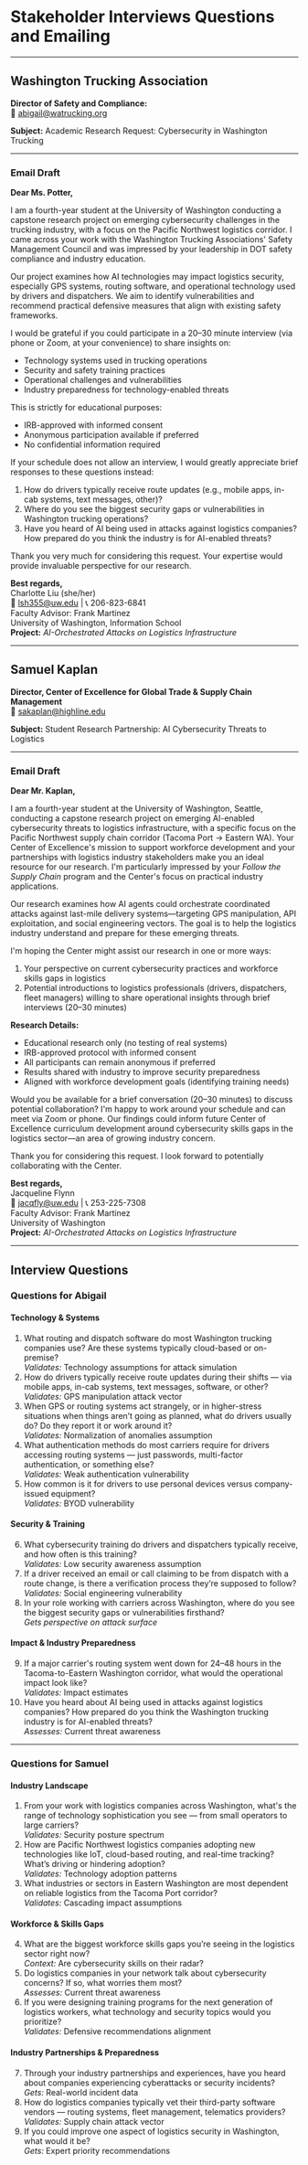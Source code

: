 # Stakeholder Interviews Questions and Emailing

---

## Washington Trucking Association  
**Director of Safety and Compliance:**  
📧 abigail@watrucking.org  

**Subject:** Academic Research Request: Cybersecurity in Washington Trucking  

---

### Email Draft

**Dear Ms. Potter,**

I am a fourth-year student at the University of Washington conducting a capstone research project on emerging cybersecurity challenges in the trucking industry, with a focus on the Pacific Northwest logistics corridor. I came across your work with the Washington Trucking Associations' Safety Management Council and was impressed by your leadership in DOT safety compliance and industry education.

Our project examines how AI technologies may impact logistics security, especially GPS systems, routing software, and operational technology used by drivers and dispatchers. We aim to identify vulnerabilities and recommend practical defensive measures that align with existing safety frameworks.

I would be grateful if you could participate in a 20–30 minute interview (via phone or Zoom, at your convenience) to share insights on:

- Technology systems used in trucking operations  
- Security and safety training practices  
- Operational challenges and vulnerabilities  
- Industry preparedness for technology-enabled threats  

This is strictly for educational purposes:

- IRB-approved with informed consent  
- Anonymous participation available if preferred  
- No confidential information required  

If your schedule does not allow an interview, I would greatly appreciate brief responses to these questions instead:

1. How do drivers typically receive route updates (e.g., mobile apps, in-cab systems, text messages, other)?
2. Where do you see the biggest security gaps or vulnerabilities in Washington trucking operations?
3. Have you heard of AI being used in attacks against logistics companies? How prepared do you think the industry is for AI-enabled threats?

Thank you very much for considering this request. Your expertise would provide invaluable perspective for our research.

**Best regards,**  
Charlotte Liu (she/her)  
📧 lsh355@uw.edu | 📞 206-823-6841  
Faculty Advisor: Frank Martinez  
University of Washington, Information School  
**Project:** *AI-Orchestrated Attacks on Logistics Infrastructure*

---

## Samuel Kaplan  
**Director, Center of Excellence for Global Trade & Supply Chain Management**  
📧 sakaplan@highline.edu  

**Subject:** Student Research Partnership: AI Cybersecurity Threats to Logistics  

---

### Email Draft

**Dear Mr. Kaplan,**

I am a fourth-year student at the University of Washington, Seattle, conducting a capstone research project on emerging AI-enabled cybersecurity threats to logistics infrastructure, with a specific focus on the Pacific Northwest supply chain corridor (Tacoma Port → Eastern WA). Your Center of Excellence's mission to support workforce development and your partnerships with logistics industry stakeholders make you an ideal resource for our research. I'm particularly impressed by your *Follow the Supply Chain* program and the Center's focus on practical industry applications.

Our research examines how AI agents could orchestrate coordinated attacks against last-mile delivery systems—targeting GPS manipulation, API exploitation, and social engineering vectors. The goal is to help the logistics industry understand and prepare for these emerging threats.  

I'm hoping the Center might assist our research in one or more ways:

1. Your perspective on current cybersecurity practices and workforce skills gaps in logistics  
2. Potential introductions to logistics professionals (drivers, dispatchers, fleet managers) willing to share operational insights through brief interviews (20–30 minutes)  

**Research Details:**

- Educational research only (no testing of real systems)  
- IRB-approved protocol with informed consent  
- All participants can remain anonymous if preferred  
- Results shared with industry to improve security preparedness  
- Aligned with workforce development goals (identifying training needs)  

Would you be available for a brief conversation (20–30 minutes) to discuss potential collaboration? I'm happy to work around your schedule and can meet via Zoom or phone. Our findings could inform future Center of Excellence curriculum development around cybersecurity skills gaps in the logistics sector—an area of growing industry concern.

Thank you for considering this request. I look forward to potentially collaborating with the Center.

**Best regards,**  
Jacqueline Flynn  
📧 jacqfly@uw.edu | 📞 253-225-7308  
Faculty Advisor: Frank Martinez  
University of Washington  
**Project:** *AI-Orchestrated Attacks on Logistics Infrastructure*

---

## Interview Questions

### Questions for Abigail

#### Technology & Systems
1. What routing and dispatch software do most Washington trucking companies use? Are these systems typically cloud-based or on-premise?  
   *Validates:* Technology assumptions for attack simulation  
2. How do drivers typically receive route updates during their shifts — via mobile apps, in-cab systems, text messages, software, or other?  
   *Validates:* GPS manipulation attack vector  
3. When GPS or routing systems act strangely, or in higher-stress situations when things aren’t going as planned, what do drivers usually do? Do they report it or work around it?  
   *Validates:* Normalization of anomalies assumption  
4. What authentication methods do most carriers require for drivers accessing routing systems — just passwords, multi-factor authentication, or something else?  
   *Validates:* Weak authentication vulnerability  
5. How common is it for drivers to use personal devices versus company-issued equipment?  
   *Validates:* BYOD vulnerability  

#### Security & Training
6. What cybersecurity training do drivers and dispatchers typically receive, and how often is this training?  
   *Validates:* Low security awareness assumption  
7. If a driver received an email or call claiming to be from dispatch with a route change, is there a verification process they’re supposed to follow?  
   *Validates:* Social engineering vulnerability  
8. In your role working with carriers across Washington, where do you see the biggest security gaps or vulnerabilities firsthand?  
   *Gets perspective on attack surface*

#### Impact & Industry Preparedness
9. If a major carrier's routing system went down for 24–48 hours in the Tacoma-to-Eastern Washington corridor, what would the operational impact look like?  
   *Validates:* Impact estimates  
10. Have you heard about AI being used in attacks against logistics companies? How prepared do you think the Washington trucking industry is for AI-enabled threats?  
    *Assesses:* Current threat awareness  

---

### Questions for Samuel

#### Industry Landscape
1. From your work with logistics companies across Washington, what's the range of technology sophistication you see — from small operators to large carriers?  
   *Validates:* Security posture spectrum  
2. How are Pacific Northwest logistics companies adopting new technologies like IoT, cloud-based routing, and real-time tracking? What’s driving or hindering adoption?  
   *Validates:* Technology adoption patterns  
3. What industries or sectors in Eastern Washington are most dependent on reliable logistics from the Tacoma Port corridor?  
   *Validates:* Cascading impact assumptions  

#### Workforce & Skills Gaps
4. What are the biggest workforce skills gaps you’re seeing in the logistics sector right now?  
   *Context:* Are cybersecurity skills on their radar?  
5. Do logistics companies in your network talk about cybersecurity concerns? If so, what worries them most?  
   *Assesses:* Current threat awareness  
6. If you were designing training programs for the next generation of logistics workers, what technology and security topics would you prioritize?  
   *Validates:* Defensive recommendations alignment  

#### Industry Partnerships & Preparedness
7. Through your industry partnerships and experiences, have you heard about companies experiencing cyberattacks or security incidents?  
   *Gets:* Real-world incident data  
8. How do logistics companies typically vet their third-party software vendors — routing systems, fleet management, telematics providers?  
   *Validates:* Supply chain attack vector  
9. If you could improve one aspect of logistics security in Washington, what would it be?  
   *Gets:* Expert priority recommendations  
